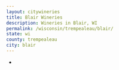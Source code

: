 ```yaml
---
layout: citywineries
title: Blair Wineries
description: Wineries in Blair, WI
permalink: /wisconsin/trempealeau/blair/
state: wi
county: trempealeau
city: blair
---
```

-
